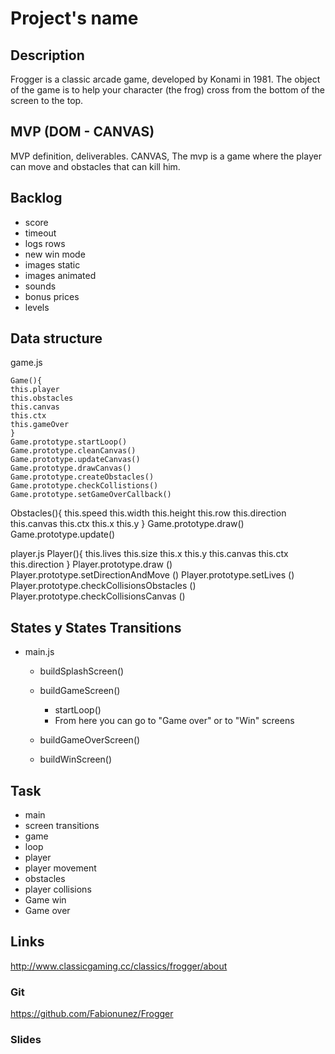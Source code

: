 # Project's name

## Description

Frogger is a classic arcade game, developed by Konami in 1981. The object of the game is to help your character (the frog) cross from the bottom of the screen to the top.

## MVP (DOM - CANVAS)

MVP definition, deliverables.
CANVAS, The mvp is a game where the player can move and obstacles that can kill him.

## Backlog

- score
- timeout
- logs rows
- new win mode
- images static
- images animated
- sounds
- bonus prices
- levels

## Data structure

game.js

```
Game(){
this.player
this.obstacles
this.canvas
this.ctx
this.gameOver
}
Game.prototype.startLoop()
Game.prototype.cleanCanvas()
Game.prototype.updateCanvas()
Game.prototype.drawCanvas()
Game.prototype.createObstacles()
Game.prototype.checkCollistions()
Game.prototype.setGameOverCallback()
```

Obstacles(){
this.speed
this.width
this.height
this.row
this.direction
this.canvas
this.ctx
this.x
this.y
}
Game.prototype.draw()
Game.prototype.update()

player.js
Player(){
this.lives
this.size
this.x
this.y
this.canvas
this.ctx
this.direction
}
Player.prototype.draw ()
Player.prototype.setDirectionAndMove ()
Player.prototype.setLives ()
Player.prototype.checkCollisionsObstacles ()
Player.prototype.checkCollisionsCanvas ()

## States y States Transitions

- main.js

  - buildSplashScreen()

  - buildGameScreen()

    - startLoop()
    - From here you can go to "Game over" or to "Win" screens

  - buildGameOverScreen()

  - buildWinScreen()

## Task

- main
- screen transitions
- game
- loop
- player
- player movement
- obstacles
- player collisions
- Game win
- Game over

## Links

http://www.classicgaming.cc/classics/frogger/about

### Git

https://github.com/Fabionunez/Frogger

### Slides
